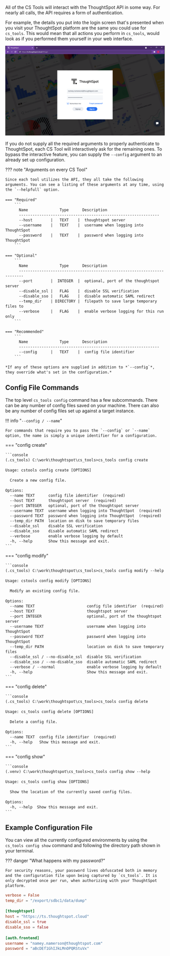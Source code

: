 All of the CS Tools will interact with the ThoughtSpot API in some way. For nearly all calls, the API requires a form of authentication.

For example, the details you put into the login screen that's presented when you visit your ThoughtSpot platform are the same you could use for `cs_tools`. This would mean that all actions you perform in `cs_tools`, would look as if you performed them yourself in your web interface.

![thoughtspot-ui-login](login_screen.png)

If you do not supply all the required arguments to properly authenticate to ThoughtSpot, each CS Tool will interactively ask for the remaining ones. To bypass the interactive feature, you can supply the `--config` argument to an already set up configuration.

??? note "Arguments on every CS Tool"

    Since each tool utilizes the API, they all take the following arguments. You can see a listing of these arguments at any time, using the `--helpfull` option.

    === "Required"
        ```
          Name              Type      Description
          --------------------------------------------------------------
          --host        |   TEXT    |  thoughtspot server
          --username    |   TEXT    |  username when logging into ThoughtSpot
          --password    |   TEXT    |  password when logging into ThoughtSpot
        ```

    === "Optional"
        ```
          Name              Type      Description
          ------------------------------------------------------------------------
          --port        |  INTEGER  |  optional, port of the thoughtspot server
          --disable_ssl |   FLAG    |  disable SSL verification
          --disable_sso |   FLAG    |  disable automatic SAML redirect
          --temp_dir    | DIRECTORY |  filepath to save large temporary files to
          --verbose     |   FLAG    |  enable verbose logging for this run only
        ```

    === "Recommended"
        ```
          Name              Type      Description
          --------------------------------------------------------------
          --config      |   TEXT    |  config file identifier
        ```

    *If any of these options are supplied in addition to *`--config`*, they override what's set in the configuration.*


## Config File Commands

The top level `cs_tools config` command has a few subcommands. There can be any number of config files saved on your machine. There can also be any number of config files set up against a target instance.

!!! info "`--config / --name`"
    
    For commands that require you to pass the `--config` or `--name` option, the name is simply a unique identifier for a configuration.

=== "config create"

    ```console
    (.cs_tools) C:\work\thoughtspot\cs_tools>cs_tools config create

    Usage: cstools config create [OPTIONS]

      Create a new config file.

    Options:
      --name TEXT      config file identifier  (required)
      --host TEXT      thoughtspot server  (required)
      --port INTEGER   optional, port of the thoughtspot server
      --username TEXT  username when logging into ThoughtSpot  (required)
      --password TEXT  password when logging into ThoughtSpot  (required)
      --temp_dir PATH  location on disk to save temporary files
      --disable_ssl    disable SSL verification
      --disable_sso    disable automatic SAML redirect
      --verbose        enable verbose logging by default
      -h, --help       Show this message and exit.
    ```

=== "config modify"

    ```console
    (.cs_tools) C:\work\thoughtspot\cs_tools>cs_tools config modify --help

    Usage: cstools config modify [OPTIONS]

      Modify an existing config file.

    Options:
      --name TEXT                       config file identifier  (required)
      --host TEXT                       thoughtspot server
      --port INTEGER                    optional, port of the thoughtspot server
      --username TEXT                   username when logging into ThoughtSpot
      --password TEXT                   password when logging into ThoughtSpot
      --temp_dir PATH                   location on disk to save temporary files
      --disable_ssl / --no-disable_ssl  disable SSL verification
      --disable_sso / --no-disable_sso  disable automatic SAML redirect
      --verbose / --normal              enable verbose logging by default
      -h, --help                        Show this message and exit.
    ```

=== "config delete"

    ```console
    (.cs_tools) C:\work\thoughtspot\cs_tools>cs_tools config delete

    Usage: cs_tools config delete [OPTIONS]

      Delete a config file.

    Options:
      --name TEXT  config file identifier  (required)
      -h, --help   Show this message and exit.
    ```

=== "config show"

    ```console
    (.venv) C:\work\thoughtspot\cs_tools>cs_tools config show --help

    Usage: cs_tools config show [OPTIONS]

      Show the location of the currently saved config files.

    Options:
      -h, --help  Show this message and exit.
    ```

## Example Configuration File

You can view all the currently configured environments by using the `cs_tools config show` command and following the directory path shown in your terminal.

??? danger "What happens with my password?"
    
    For security reasons, your password lives obfuscated both in memory and the configuration file upon being captured by `cs_tools`. It is only decrypted once per run, when authorizing with your ThoughtSpot platform.

```toml
verbose = False
temp_dir = "/export/sdbc1/data/dump"

[thoughtspot]
host = "https://ts.thoughtspot.cloud"
disable_ssl = true
disable_sso = false

[auth.frontend]
username = "namey.namerson@thoughtspot.com"
password = "aBcDEf1GhIJkLMnOPQRStuVx"
```
